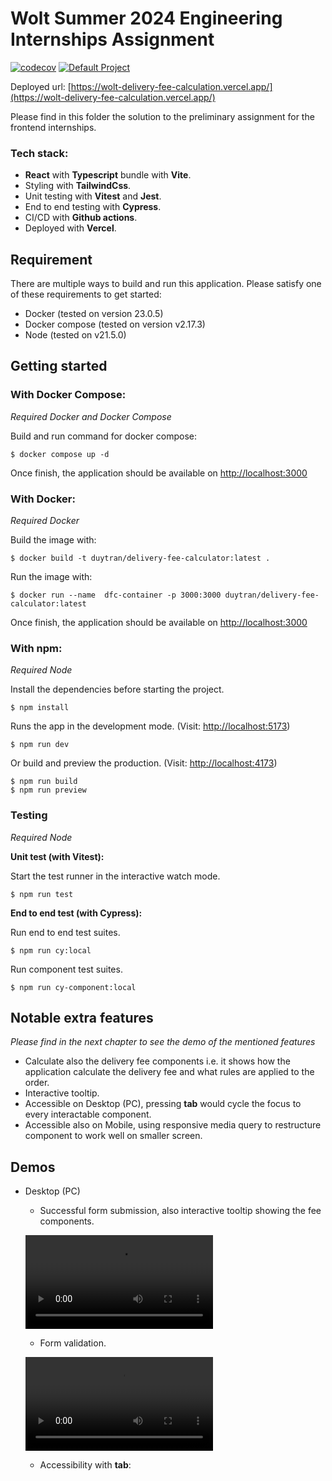 # Wolt Summer 2024 Engineering Internships Assignment

[![codecov](https://codecov.io/gh/Anh-Duy-Tran/wolt-delivery-fee-calculation/graph/badge.svg?token=CJQV0NZ99N)](https://codecov.io/gh/Anh-Duy-Tran/wolt-delivery-fee-calculation) [![Default Project](https://img.shields.io/endpoint?url=https://cloud.cypress.io/badge/simple/jsr1iq&style=flat&logo=cypress)](https://cloud.cypress.io/projects/jsr1iq/runs)

Deployed url: [https://wolt-delivery-fee-calculation.vercel.app/](https://wolt-delivery-fee-calculation.vercel.app/)

Please find in this folder the solution to the preliminary assignment for the frontend internships.

### Tech stack:

- **React** with **Typescript** bundle with **Vite**.
- Styling with **TailwindCss**.
- Unit testing with **Vitest** and **Jest**.
- End to end testing with **Cypress**.
- CI/CD with **Github actions**.
- Deployed with **Vercel**.

## Requirement

There are multiple ways to build and run this application. Please satisfy one of these requirements to get started:

- Docker (tested on version 23.0.5)
- Docker compose (tested on version v2.17.3)
- Node (tested on v21.5.0)

## Getting started

### With Docker Compose:

<i>Required Docker and Docker Compose</i>

Build and run command for docker compose:

```
$ docker compose up -d
```

Once finish, the application should be available on [http://localhost:3000](http://localhost:3000)

### With Docker:

<i>Required Docker</i>

Build the image with:

```
$ docker build -t duytran/delivery-fee-calculator:latest .
```

Run the image with:

```
$ docker run --name  dfc-container -p 3000:3000 duytran/delivery-fee-calculator:latest
```

Once finish, the application should be available on [http://localhost:3000](http://localhost:3000)

### With npm:

<i>Required Node</i>

Install the dependencies before starting the project.

```
$ npm install
```

Runs the app in the development mode. (Visit: [http://localhost:5173](http://localhost:5173))

```
$ npm run dev
```

Or build and preview the production. (Visit: [http://localhost:4173](http://localhost:4173))

```
$ npm run build
$ npm run preview
```

### Testing

<i>Required Node</i>

**Unit test (with Vitest):**

Start the test runner in the interactive watch mode.

```
$ npm run test
```

**End to end test (with Cypress):**

Run end to end test suites.

```
$ npm run cy:local
```

Run component test suites.

```
$ npm run cy-component:local
```

## Notable extra features

<i>Please find in the next chapter to see the demo of the mentioned features</i>

- Calculate also the delivery fee components i.e. it shows how the application calculate the delivery fee and what rules are applied to the order.
- Interactive tooltip.
- Accessible on Desktop (PC), pressing **tab** would cycle the focus to every interactable component.
- Accessible also on Mobile, using responsive media query to restructure component to work well on smaller screen.

## Demos

- Desktop (PC)
  - Successful form submission, also interactive tooltip showing the fee components.

  ![Successful form submission](./demos/success-form-submit.mov)

  - Form validation.
 
  ![Successful form submission](./demos/success-form-submit.mov)

  - Accessibility with **tab**:
 
    







